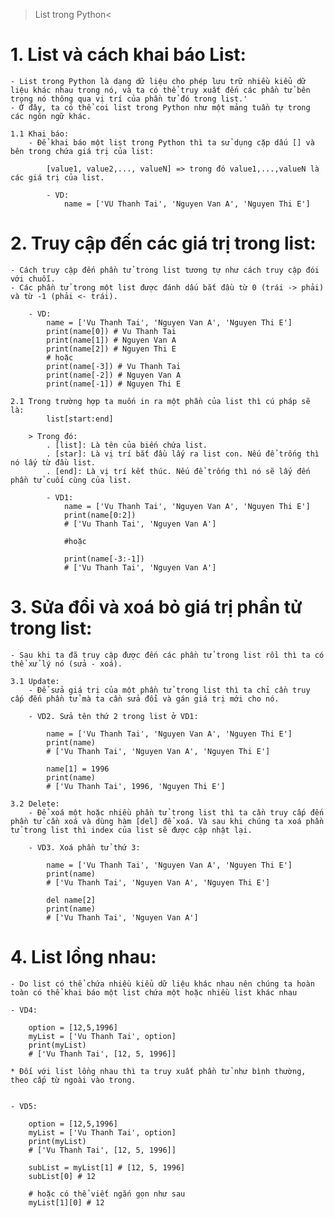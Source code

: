 > List trong Python<

# 1. List và cách khai báo List:

    - List trong Python là dạng dữ liệu cho phép lưu trữ nhiều kiểu dữ liệu khác nhau trong nó, và ta có thể truy xuất đến các phần tử bên trong nó thông qua vị trí của phần tử đó trong list.'
    - Ở đây, ta có thể coi list trong Python như một mảng tuần tự trong các ngôn ngữ khác.

    1.1 Khai báo:
        - Để khai báo một list trong Python thì ta sử dụng cặp dấu [] và bên trong chứa giá trị của list:

            [value1, value2,..., valueN] => trong đó value1,...,valueN là các giá trị của list.

            - VD:
                name = ['VU Thanh Tai', 'Nguyen Van A', 'Nguyen Thi E']

# 2. Truy cập đến các giá trị trong list:

    - Cách truy cập đến phần tử trong list tương tự như cách truy cập đói với chuỗi.
    - Các phần tử trong một list được đánh dấu bắt đầu từ 0 (trái -> phải) và từ -1 (phải <- trái).

        - VD:
            name = ['Vu Thanh Tai', 'Nguyen Van A', 'Nguyen Thi E']
            print(name[0]) # Vu Thanh Tai
            print(name[1]) # Nguyen Van A
            print(name[2]) # Nguyen Thi E
            # hoặc
            print(name[-3]) # Vu Thanh Tai
            print(name[-2]) # Nguyen Van A
            print(name[-1]) # Nguyen Thi E

    2.1 Trong trường hợp ta muốn in ra một phần của list thì cú pháp sẽ là:
            list[start:end]

        > Trong đó:
            . [list]: Là tên của biến chứa list.
            . [star]: Là vị trí bắt đầu lấy ra list con. Nếu để trống thì nó lấy từ đầu list.
            . [end]: Là vị trí kết thúc. Nếu để trống thì nó sẽ lấy đến phần tử cuối cùng của list.

            - VD1:
                name = ['Vu Thanh Tai', 'Nguyen Van A', 'Nguyen Thi E']
                print(name[0:2])
                # ['Vu Thanh Tai', 'Nguyen Van A']

                #hoặc

                print(name[-3:-1])
                # ['Vu Thanh Tai', 'Nguyen Van A']

# 3. Sửa đổi và xoá bỏ giá trị phần tử trong list:

    - Sau khi ta đã truy cập được đến các phần tử trong list rồi thì ta có thể xử lý nó (sửa - xoá).

    3.1 Update:
        - Để sửa giá trị của một phần tử trong list thì ta chỉ cần truy cấp đến phần tử mà ta cần sửa đổi và gán giá trị mới cho nó.

        - VD2. Sửa tên thứ 2 trong list ở VD1:

            name = ['Vu Thanh Tai', 'Nguyen Van A', 'Nguyen Thi E']
            print(name)
            # ['Vu Thanh Tai', 'Nguyen Van A', 'Nguyen Thi E']

            name[1] = 1996
            print(name)
            # ['Vu Thanh Tai', 1996, 'Nguyen Thi E']

    3.2 Delete:
        - Để xoá một hoặc nhiều phần tử trong list thì ta cần truy cấp đến phần tử cần xoá và dùng hàm [del] để xoá. Và sau khi chúng ta xoá phần tử trong list thì index của list sẽ được cập nhật lại.

        - VD3. Xoá phần tử thứ 3:

            name = ['Vu Thanh Tai', 'Nguyen Van A', 'Nguyen Thi E']
            print(name)
            # ['Vu Thanh Tai', 'Nguyen Van A', 'Nguyen Thi E']

            del name[2]
            print(name)
            # ['Vu Thanh Tai', 'Nguyen Van A']

# 4. List lồng nhau:

    - Do list có thể chứa nhiều kiểu dữ liệu khác nhau nên chúng ta hoàn toàn có thể khai báo một list chứa một hoặc nhiều list khác nhau

    - VD4:

        option = [12,5,1996]
        myList = ['Vu Thanh Tai', option]
        print(myList)
        # ['Vu Thanh Tai', [12, 5, 1996]]

    * Đối với list lồng nhau thì ta truy xuất phần tử như bình thường, theo cấp từ ngoài vào trong.


    - VD5:

        option = [12,5,1996]
        myList = ['Vu Thanh Tai', option]
        print(myList)
        # ['Vu Thanh Tai', [12, 5, 1996]]

        subList = myList[1] # [12, 5, 1996]
        subList[0] # 12

        # hoặc có thể viết ngắn gọn như sau
        myList[1][0] # 12
